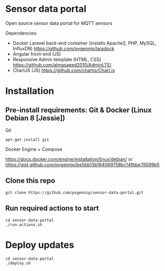 # Sensor data portal
Open source sensor data portal for MQTT sensors 

Dependencies:
* Docker Laravel back-end container (installs Apache2, PHP, MySQL, InfluxDB) https://github.com/pvgennip/laradock
* Angular front-end (JS)
 * Responsive Admin template (HTML, CSS) https://github.com/almasaeed2010/AdminLTE/
 * ChartJS (JS) https://github.com/chartjs/Chart.js

# Installation
## Pre-install requirements: Git & Docker (Linux Debian 8 [Jessie])
Git
```
apt-get install git
```

Docker Engine + Compose

https://docs.docker.com/engine/installation/linux/debian/ or https://gist.github.com/pvgennip/be5bb13b184069758bc14fbbe78599b5



## Clone this repo
```
git clone https://github.com/pvgennip/sensor-data-portal.git
```

## Run required actions to start
```
cd sensor-data-portal
./run-actions.sh
```



# Deploy updates
```
cd sensor-data-portal
./deploy.sh
```

